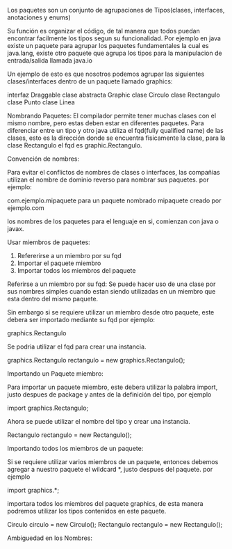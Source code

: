 Los paquetes son un conjunto de agrupaciones de Tipos(clases, interfaces, anotaciones y enums)

Su función es organizar el código, de tal manera que todos puedan encontrar facilmente los tipos segun
su funcionalidad.
Por ejemplo en java existe un paquete para agrupar los paquetes fundamentales la cual es java.lang,
existe otro paquete que agrupa los tipos para la manipulacion de entrada/salida llamada java.io

Un ejemplo de esto es que nosotros podemos agrupar las siguientes clases/interfaces dentro de un paquete llamado
graphics:

interfaz Draggable
clase abstracta Graphic
clase Circulo
clase Rectangulo
clase Punto
clase Linea

Nombrando Paquetes:
El compilador permite tener muchas clases con el mismo nombre, pero estas deben estar en diferentes paquetes. 
Para diferenciar entre un tipo y otro java utiliza el fqd(fully qualified name) de las clases, esto es la dirección
donde se encuentra fisicamente la clase, para la clase Rectangulo el fqd es graphic.Rectangulo.

Convención de nombres:

Para evitar el conflictos de nombres de clases o interfaces, las compañias utilizan el nombre de dominio reverso
para nombrar sus paquetes. por ejemplo:

com.ejemplo.mipaquete para un paquete nombrado mipaquete creado por ejemplo.com

los nombres de los paquetes para el lenguaje en si, comienzan con java o javax.

Usar miembros de paquetes:

1. Refererirse a un miembro por su fqd
2. Importar el paquete miembro
3. Importar todos los miembros del paquete

Referirse a un miembro por su fqd:
Se puede hacer uso de una clase por sus nombres simples cuando estan siendo utilizadas en un miembro 
que esta dentro del mismo paquete.

Sin embargo si se requiere utilizar un miembro desde otro paquete, este debera ser importado mediante su
fqd por ejemplo:

graphics.Rectangulo

Se podria utilizar el fqd para crear una instancia.

graphics.Rectangulo rectangulo = new graphics.Rectangulo();

Importando un Paquete miembro:

Para importar un paquete miembro, este debera utilizar la palabra import, justo despues de package y antes de la 
definición del tipo, por ejemplo

import graphics.Rectangulo;

Ahora se puede utilizar el nombre del tipo y crear una instancia.

Rectangulo rectangulo = new Rectangulo();

Importando todos los miembros de un paquete:

Si se requiere utilizar varios miembros de un paquete, entonces debemos agregar a nuestro paquete el wildcard *, justo
despues del paquete. por ejemplo

import graphics.*;

importara todos los miembros del paquete graphics, de esta manera podremos utilizar los tipos contenidos en este
paquete.

Circulo circulo = new Circulo();
Rectangulo rectangulo = new Rectangulo();

Ambiguedad en los Nombres:


